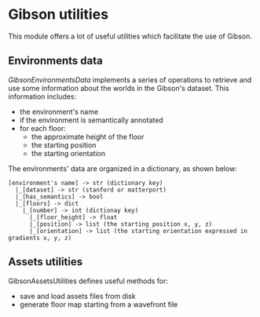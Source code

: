 # Gibson utilities

This module offers a lot of useful utilities which facilitate the use of Gibson.

## Environments data
*GibsonEnvironmentsData* implements a series of operations to retrieve and use some information about the worlds in the Gibson's dataset.
This information includes:
* the environment's name
* if the environment is semantically annotated
* for each floor:
    * the approximate height of the floor
    * the starting position
    * the starting orientation

The environments' data are organized in a dictionary, as shown below:

```
[environment's name] -> str (dictionary key)
  |_[dataset] -> str (stanford or matterport)
  |_[has_semantics] -> bool
  |_[floors] -> dict
    |_[number] -> int (dictionay key)
      |_[floor_height] -> float
      |_[position] -> list (the starting position x, y, z)
      |_[orientation] -> list (the starting orientation expressed in gradients x, y, z)

```

## Assets utilities
GibsonAssetsUtilities defines useful methods for:
* save and load assets files from disk
* generate floor map starting from a wavefront file
